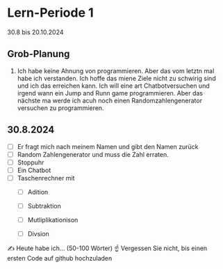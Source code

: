 # Lern-Periode 1

30.8 bis 20.10.2024

## Grob-Planung

1. Ich habe keine Ahnung von programmieren. Aber das vom letztn mal habe ich verstanden. Ich hoffe das miene Ziele nicht zu schwirig sind und ich das erreichen kann. Ich will eine art Chatbotversuchen und irgend wann ein Jump and Runn game programmieren. Aber das nächste ma werde ich acuh noch einen Randomzahlengenerator versuchen zu programmieren.

## 30.8.2024

- [ ] Er fragt mich nach meinem Namen und gibt den Namen zurück
- [ ] Random Zahlengenerator und muss die Zahl erraten.
- [ ] Stoppuhr
- [ ] Ein Chatbot
- [ ] Taschenrechner mit
   - [ ] Adition
   - [ ] Subtraktion
   - [ ] Mutliplikationison
   - [ ] Divsion


✍️ Heute habe ich... (50-100 Wörter)
☝️ Vergessen Sie nicht, bis einen ersten Code auf github hochzuladen
